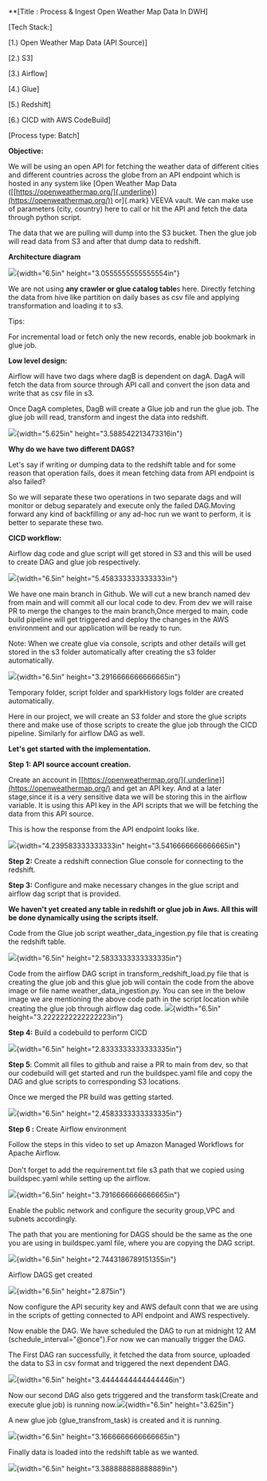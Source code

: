 **[Title : Process & Ingest Open Weather Map Data In DWH]

[Tech Stack:]

[1.) Open Weather Map Data (API Source)]

[2.) S3]

[3.) Airflow]

[4.) Glue]

[5.) Redshift]

[6.) CICD with AWS CodeBuild]

[Process type: Batch]

**Objective:**

We will be using an open API for fetching the weather data of different
cities and different countries across the globe from an API endpoint
which is hosted in any system like [Open Weather Map Data
([[https://openweathermap.org/]{.underline}](https://openweathermap.org/))
or]{.mark} VEEVA vault. We can make use of parameters (city, country)
here to call or hit the API and fetch the data through python script.

The data that we are pulling will dump into the S3 bucket. Then the glue
job will read data from S3 and after that dump data to redshift.

**Architecture diagram**

![](images/image11.png){width="6.5in" height="3.0555555555555554in"}

We are not using **any crawler or glue catalog table**s here. Directly
fetching the data from hive like partition on daily bases as csv file
and applying transformation and loading it to s3.

Tips:

For incremental load or fetch only the new records, enable job bookmark
in glue job.

**Low level design:**

Airflow will have two dags where dagB is dependent on dagA. DagA will
fetch the data from source through API call and convert the json data
and write that as csv file in s3.

Once DagA completes, DagB will create a Glue job and run the glue job.
The glue job will read, transform and ingest the data into redshift.

![](images/image9.png){width="5.625in" height="3.588542213473316in"}

**Why do we have two different DAGS?**

Let\'s say if writing or dumping data to the redshift table and for some
reason that operation fails, does it mean fetching data from API
endpoint is also failed?

So we will separate these two operations in two separate dags and will
monitor or debug separately and execute only the failed DAG.Moving
forward any kind of backfilling or any ad-hoc run we want to perform, it
is better to separate these two.

**CICD workflow:**

Airflow dag code and glue script will get stored in S3 and this will be
used to create DAG and glue job respectively.

![](images/image4.png){width="6.5in" height="5.458333333333333in"}

We have one main branch in Github. We will cut a new branch named dev
from main and will commit all our local code to dev. From dev we will
raise PR to merge the changes to the main branch,Once merged to main,
code build pipeline will get triggered and deploy the changes in the AWS
environment and our application will be ready to run.

Note: When we create glue via console, scripts and other details will
get stored in the s3 folder automatically after creating the s3 folder
automatically.

![](images/image16.png){width="6.5in" height="3.2916666666666665in"}

Temporary folder, script folder and sparkHistory logs folder are created
automatically.

Here in our project, we will create an S3 folder and store the glue
scripts there and make use of those scripts to create the glue job
through the CICD pipeline. Similarly for airflow DAG as well.

**Let\'s get started with the implementation.**

**Step 1: API source account creation.**

Create an account in
[[https://openweathermap.org/]{.underline}](https://openweathermap.org/)
and get an API key. And at a later stage,since it is a very sensitive
data we will be storing this in the airflow variable. It is using this
API key in the API scripts that we will be fetching the data from this
API source.

This is how the response from the API endpoint looks like.

![](images/image5.png){width="4.239583333333333in"
height="3.5416666666666665in"}

**Step 2:** Create a redshift connection Glue console for connecting to
the redshift.

**Step 3:** Configure and make necessary changes in the glue script and
airflow dag script that is provided.

**We haven\'t yet created any table in redshift or glue job in Aws. All
this will be done dynamically using the scripts itself.**

Code from the Glue job script weather_data_ingestion.py file that is
creating the redshift table.

![](images/image2.png){width="6.5in" height="2.5833333333333335in"}

Code from the airflow DAG script in transform_redshift_load.py file that
is creating the glue job and this glue job will contain the code from
the above image or file name weather_data_ingestion.py. You can see in
the below image we are mentioning the above code path in the script
location while creating the glue job through airflow dag code.
![](images/image10.png){width="6.5in" height="3.2222222222222223in"}

**Step 4:** Build a codebuild to perform CICD

![](images/image3.png){width="6.5in" height="2.8333333333333335in"}

**Step 5**: Commit all files to github and raise a PR to main from dev,
so that our codebuild will get started and run the buildspec.yaml file
and copy the DAG and glue scripts to corresponding S3 locations.

Once we merged the PR build was getting started.

![](images/image12.png){width="6.5in" height="2.4583333333333335in"}

**Step 6 :** Create Airflow environment

Follow the steps in this video to set up Amazon Managed Workflows for
Apache Airflow.\
\
Don\'t forget to add the requirement.txt file s3 path that we copied
using buildspec.yaml while setting up the airflow.

![](images/image1.png){width="6.5in" height="3.7916666666666665in"}

Enable the public network and configure the security group,VPC and
subnets accordingly.

The path that you are mentioning for DAGS should be the same as the one
you are using in buildspec.yaml file, where you are copying the DAG
script.

![](images/image8.png){width="6.5in" height="2.7443186789151355in"}

Airflow DAGS get created

![](images/image7.png){width="6.5in" height="2.875in"}

Now configure the API security key and AWS default conn that we are
using in the scripts of getting connected to API endpoint and AWS
respectively.

Now enable the DAG. We have scheduled the DAG to run at midnight 12 AM
(schedule_interval=\"@once\").For now we can manually trigger the DAG.

The First DAG ran successfully, it fetched the data from source,
uploaded the data to S3 in csv format and triggered the next dependent
DAG.

![](images/image15.png){width="6.5in" height="3.4444444444444446in"}

Now our second DAG also gets triggered and the transform task(Create and
execute glue job) is running now.![](images/image13.png){width="6.5in"
height="3.625in"}

A new glue job (glue_transfrom_task) is created and it is running.

![](images/image14.png){width="6.5in" height="3.1666666666666665in"}

Finally data is loaded into the redshift table as we wanted.

![](images/image6.png){width="6.5in" height="3.388888888888889in"}
